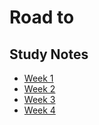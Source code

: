 # Road to

## Study Notes
- [Week 1](https://github.com/alfredtso/Roadmap/blob/master/Week1.md)
- [Week 2](https://github.com/alfredtso/Roadmap/blob/master/Week2.md)
- [Week 3](https://github.com/alfredtso/Roadmap/blob/master/Week3.md)
- [Week 4](https://github.com/alfredtso/Roadmap/blob/master/Week4.md)

